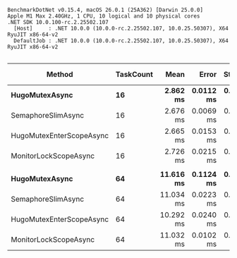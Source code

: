 ```

BenchmarkDotNet v0.15.4, macOS 26.0.1 (25A362) [Darwin 25.0.0]
Apple M1 Max 2.40GHz, 1 CPU, 10 logical and 10 physical cores
.NET SDK 10.0.100-rc.2.25502.107
  [Host]     : .NET 10.0.0 (10.0.0-rc.2.25502.107, 10.0.25.50307), X64 RyuJIT x86-64-v2
  DefaultJob : .NET 10.0.0 (10.0.0-rc.2.25502.107, 10.0.25.50307), X64 RyuJIT x86-64-v2


```
| Method                   | TaskCount | Mean      | Error     | StdDev    | Ratio | Gen0    | Allocated | Alloc Ratio |
|------------------------- |---------- |----------:|----------:|----------:|------:|--------:|----------:|------------:|
| **HugoMutexAsync**           | **16**        |  **2.862 ms** | **0.0112 ms** | **0.0105 ms** |  **1.00** | **31.2500** | **192.97 KB** |       **1.000** |
| SemaphoreSlimAsync       | 16        |  2.676 ms | 0.0069 ms | 0.0058 ms |  0.93 | 19.5313 |    121 KB |       0.627 |
| HugoMutexEnterScopeAsync | 16        |  2.665 ms | 0.0153 ms | 0.0143 ms |  0.93 |       - |   1.83 KB |       0.009 |
| MonitorLockScopeAsync    | 16        |  2.726 ms | 0.0215 ms | 0.0201 ms |  0.95 |       - |   1.63 KB |       0.008 |
|                          |           |           |           |           |       |         |           |             |
| **HugoMutexAsync**           | **64**        | **11.616 ms** | **0.1124 ms** | **0.0939 ms** |  **1.00** | **90.9091** | **771.23 KB** |       **1.000** |
| SemaphoreSlimAsync       | 64        | 11.034 ms | 0.0223 ms | 0.0186 ms |  0.95 | 62.5000 | 483.23 KB |       0.627 |
| HugoMutexEnterScopeAsync | 64        | 10.292 ms | 0.0240 ms | 0.0201 ms |  0.89 |       - |    5.2 KB |       0.007 |
| MonitorLockScopeAsync    | 64        | 11.032 ms | 0.0102 ms | 0.0080 ms |  0.95 |       - |      5 KB |       0.006 |
